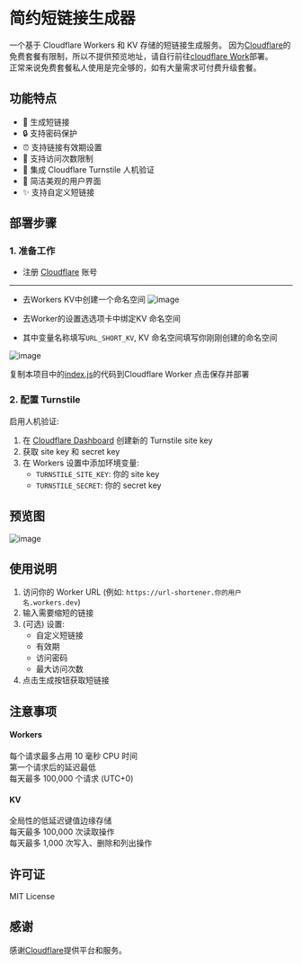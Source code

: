 # 简约短链接生成器

一个基于 Cloudflare Workers 和 KV 存储的短链接生成服务。
因为[Cloudflare](https://www.cloudflare.com)的免费套餐有限制，所以不提供预览地址，请自行前往[cloudflare Work](https://dash.cloudflare.com)部署。  
正常来说免费套餐私人使用是完全够的，如有大量需求可付费升级套餐。

## 功能特点

- 🔗 生成短链接
- 🔒 支持密码保护
- ⏰ 支持链接有效期设置
- 🔢 支持访问次数限制
- 🤖 集成 Cloudflare Turnstile 人机验证
- 🎨 简洁美观的用户界面
- ✨ 支持自定义短链接

## 部署步骤

### 1. 准备工作

- 注册 [Cloudflare](https://dash.cloudflare.com) 账号
-------
- 去Workers KV中创建一个命名空间
![image](https://github.com/user-attachments/assets/eb761e5d-bdfa-4ef6-8c8f-d347bd27daed)

- 去Worker的设置选选项卡中绑定KV 命名空间

- 其中变量名称填写`URL_SHORT_KV`, KV 命名空间填写你刚刚创建的命名空间

![image](https://github.com/user-attachments/assets/68db428a-c3af-42f7-90fc-43ba91f9cc7b)

复制本项目中的[index.js](/index.js)的代码到Cloudflare Worker 点击保存并部署

### 2. 配置 Turnstile

启用人机验证:

1. 在 [Cloudflare Dashboard](https://dash.cloudflare.com/?to=/:account/turnstile) 创建新的 Turnstile site key
2. 获取 site key 和 secret key
3. 在 Workers 设置中添加环境变量:
   - `TURNSTILE_SITE_KEY`: 你的 site key
   - `TURNSTILE_SECRET`: 你的 secret key

## 预览图

![image](https://github.com/user-attachments/assets/25d3c304-3b25-485a-b158-29d795439cbd)

## 使用说明

1. 访问你的 Worker URL (例如: `https://url-shortener.你的用户名.workers.dev`)
2. 输入需要缩短的链接
3. (可选) 设置:
   - 自定义短链接
   - 有效期
   - 访问密码
   - 最大访问次数
4. 点击生成按钮获取短链接

## 注意事项
#### Workers  
每个请求最多占用 10 毫秒 CPU 时间  
第一个请求后的延迟最低  
每天最多 100,000 个请求 (UTC+0)  
#### KV  
全局性的低延迟键值边缘存储  
每天最多 100,000 次读取操作  
每天最多 1,000 次写入、删除和列出操作  
  
## 许可证

MIT License

## 感谢
感谢[Cloudflare](https://www.cloudflare.com)提供平台和服务。
